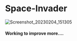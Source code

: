 # Space-Invader
![Screenshot_20230204_151305](https://user-images.githubusercontent.com/111033014/216760651-85fcdaad-c919-43f4-9efe-3dafc47581c4.png)

#### Working to improve more....
